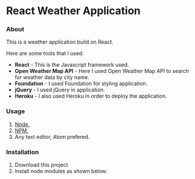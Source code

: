 <h1>React Weather Application</h1>
<h3>About</h3>

This is a weather application build on React.

Here are some tools that I used:

<ul>
<li><b>React</b> - This is the Javascript framework used.</li>
<li><b>Open Weather Map API</b> - Here I used Open Weather Map API to search for weather data by city name.</li>
<li><b>Foundation</b> - I used Foundation for styling application.</li>
<li><b>jQuery</b> - I used jQuery in application.</li>
<li><b>Heroku</b> - I also used Heroku in order to deploy the application.</li>
</ul>

<h3>Usage</h3>
<ol>
<li><a href="https://nodejs.org/en/">Node.</a></li>
<li><a href="https://www.npmjs.com/">NPM.</a></li>
<li>Any text editor, Atom prefered.</li>
</ol>

<h3>Installation</h3>
<ol>
<li>Download this project</li>
<li>Install node modules as shown below:</li>
</ol>

